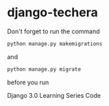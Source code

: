 # django-techera

Don't forget to run the command 

```python
python manage.py makemigrations
````
and

```python
python manage.py migrate
````

before you run 


Django 3.0 Learning Series Code
